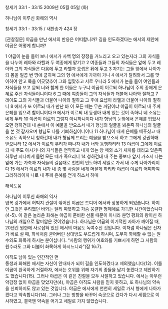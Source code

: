 창세기 33:1 - 33:15 
2009년 05월 05일 (화)

하나님이 이루신 화해의 역사



창세기 33:1 - 33:15 / 새찬송가 424 장

[관찰질문]
야곱을 만난 에서의 반응은 어떠합니까?
길을 인도하겠다는 에서의 제안에 야곱은 어떻게 합니까?

1 야곱이 눈을 들어 보니 에서가 사백 명의 장정을 거느리고 오고 있는지라 그의 자식들을 나누어 레아와 라헬과 두 여종에게 맡기고 2 여종들과 그들의 자식들은 앞에 두고 레아와 그의 자식들은 다음에 두고 라헬과 요셉은 뒤에 두고 3 자기는 그들 앞에서 나아가되 몸을 일곱 번 땅에 굽히며 그의 형 에서에게 가까이 가니 4 에서가 달려와서 그를 맞이하여 안고 목을 어긋맞추어 그와 입맞추고 서로 우니라 5 에서가 눈을 들어 여인들과 자식들을 보고 묻되 너와 함께 한 이들은 누구냐 야곱이 이르되 하나님이 주의 종에게 은혜로 주신 자식들이니이다 6 그 때에 여종들이 그의 자식들과 더불어 나아와 절하고 7 레아도 그의 자식들과 더불어 나아와 절하고 그 후에 요셉이 라헬과 더불어 나아와 절하니 8 에서가 또 이르되 내가 만난 바 이 모든 떼는 무슨 까닭이냐 야곱이 이르되 내 주께 은혜를 입으려 함이니이다 9 에서가 이르되 내 동생아 내게 있는 것이 족하니 네 소유는 네게 두라 10 야곱이 이르되 그렇지 아니하니이다 내가 형님의 눈앞에서 은혜를 입었사오면 청하건대 내 손에서 이 예물을 받으소서 내가 형님의 얼굴을 뵈온즉 하나님의 얼굴을 본 것 같사오며 형님도 나를 기뻐하심이니이다 11 하나님이 내게 은혜를 베푸셨고 내 소유도 족하오니 청하건대 내가 형님께 드리는 예물을 받으소서 하고 그에게 강권하매 받으니라 12 에서가 이르되 우리가 떠나자 내가 너와 동행하리라 13 야곱이 그에게 이르되 내 주도 아시거니와 자식들은 연약하고 내게 있는 양 떼와 소가 새끼를 데리고 있은즉 하루만 지나치게 몰면 모든 떼가 죽으리니 14 청하건대 내 주는 종보다 앞서 가소서 나는 앞에 가는 가축과 자식들의 걸음대로 천천히 인도하여 세일로 가서 내 주께 나아가리이다 15 에서가 이르되 내가 내 종 몇 사람을 네게 머물게 하리라 야곱이 이르되 어찌하여 그리하리이까 나로 내 주께 은혜를 얻게 하소서 하매

해석도움





하나님이 이루신 화해의 역사  
얍복 강가에서 허벅지 관절이 꺾어진 야곱은 드디어 에서와 상봉하게 되었습니다. 하지만 그것은 우려했던 바와는 달리 따뜻하고 가슴 뭉클한 형제애로 가득한 시간이었습니다(4-5). 이 같은 놀라운 화해는 야곱이 준비한 선물 때문이 아니라 분명 평화의 왕이신 하나님의 개입으로 말미암은 것이었습니다. 하나님은 야곱의 이기적인 자아가 깨어질 때, 20년간 원한에 사로잡혀 있던 에서의 마음도 녹여주신 것입니다. 이처럼 하나님은 신자가 바로 설 때, 화석처럼 굳어버린 상대방도 부드럽게 하시며, 도무지 화해할 수 없는 원수와도 화목케 하시는 분이십니다. “사람의 행위가 여호와를 기쁘시게 하면 그 사람의 원수라도 그와 더불어 화목하게 하시느니라”(잠 16:7).        

아직도 남아 있는 인간적인 면  
동생과 화해한 에서는 자신이 안내자가 되어 길을 인도하겠다고 제의했습니다(12). 이를 야곱이 완곡하게 거절하자, 에서는 호위를 위해 자기의 종들을 남겨 놓겠다고 제안하기도 했습니다(15). 그러나 야곱은 이 같은 친절을 모두 사절하고 있습니다. 에서는 아무런 악감정 없이 야곱을 맞았지만(4), 야곱은 아직도 사람을 믿지 못하고, 또 하나님의 약속을 신뢰하지도 않고 있는 것입니다. 야곱은 에서에게 천천히 세일로 가서 형에게 나아가겠다고 약속합니다(14). 그러나 그는 방향을 바꾸어 숙곳으로 갔다가 다시 세겜으로 이사하였고, 결국엔 약속을 어기고 세일로 가지 않았습니다.
